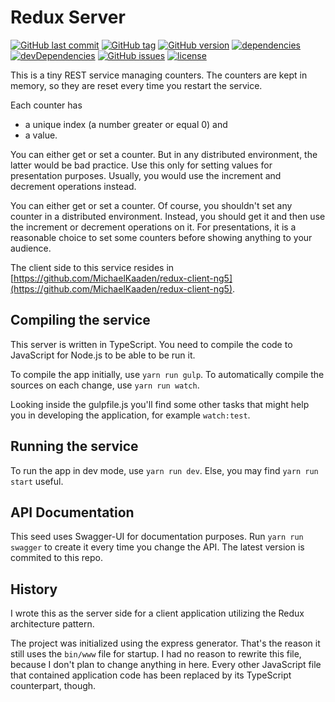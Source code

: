 # Redux Server

[![GitHub last commit](https://img.shields.io/github/last-commit/MichaelKaaden/redux-server.svg)](https://github.com/MichaelKaaden/redux-server/commits/master)
[![GitHub tag](https://img.shields.io/github/tag/MichaelKaaden/redux-server.svg)](https://github.com/MichaelKaaden/redux-server/releases)
[![GitHub version](https://img.shields.io/github/package-json/v/MichaelKaaden/redux-server.svg)](https://github.com/MichaelKaaden/redux-server/blob/master/package.json)
[![dependencies](https://img.shields.io/david/MichaelKaaden/redux-server.svg)](https://img.shields.io/david/MichaelKaaden/redux-server)
[![devDependencies](https://img.shields.io/david/dev/MichaelKaaden/redux-server.svg)](https://img.shields.io/david/dev/MichaelKaaden/redux-server)
[![GitHub issues](https://img.shields.io/github/issues/MichaelKaaden/redux-server.svg)](https://github.com/MichaelKaaden/redux-server/issues)
[![license](https://img.shields.io/github/license/MichaelKaaden/redux-server.svg)](https://github.com/MichaelKaaden/redux-server)

This is a tiny REST service managing counters. The counters
are kept in memory, so they are reset every time you restart
the service.

Each counter has
- a unique index (a number greater or equal 0) and
- a value.

You can either get or set a counter. But in any distributed
environment, the latter would be bad practice. Use this only
for setting values for presentation purposes. Usually, you
would use the increment and decrement operations instead.

You can either get or set a counter. Of course, you shouldn't
set any counter in a distributed environment. Instead, you
should get it and then use the increment or decrement operations
on it. For presentations, it is a reasonable choice to set
some counters before showing anything to your audience.

The client side to this service resides in
[https://github.com/MichaelKaaden/redux-client-ng5](https://github.com/MichaelKaaden/redux-client-ng5).

## Compiling the service

This server is written in TypeScript. You need to compile
the code to JavaScript for Node.js to be able to be run it.

To compile the app initially, use `yarn run gulp`.
To automatically compile the sources on each 
change, use `yarn run watch`.

Looking inside the gulpfile.js you'll find some other
tasks that might help you in developing the application,
for example `watch:test`.

## Running the service

To run the app in dev mode, use `yarn run dev`. Else,
you may find `yarn run start` useful.

## API Documentation

This seed uses Swagger-UI for documentation purposes.
Run `yarn run swagger` to create it every time you change
the API. The latest version is commited to this repo.

## History

I wrote this as the server
side for a client application utilizing the Redux architecture pattern.

The project was initialized using the express generator. That's the
reason it still uses the `bin/www` file for startup. I had
no reason to rewrite this file, because I don't plan to 
change anything in here. Every other JavaScript file that
contained application code has been replaced by its
TypeScript counterpart, though.

